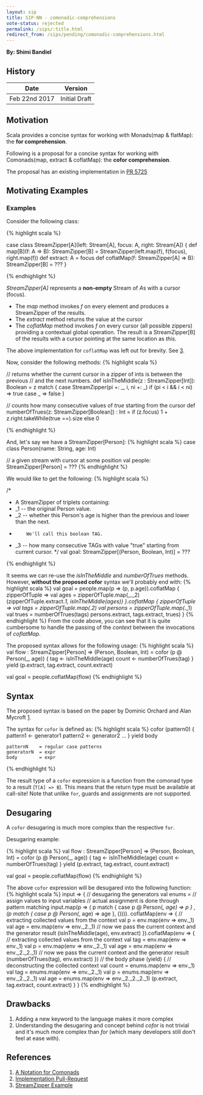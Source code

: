 ```yaml
---
layout: sip
title: SIP-NN - comonadic-comprehensions
vote-status: rejected
permalink: /sips/:title.html
redirect_from: /sips/pending/comonadic-comprehensions.html
---
```


**By: Shimi Bandiel**

## History

| Date          | Version       |
|---------------|---------------|
| Feb 22nd 2017 | Initial Draft |

## Motivation

Scala provides a concise syntax for working with Monads(map & flatMap):
the <b>for comprehension</b>.

Following is a proposal for a concise syntax for working with Comonads(map, extract & coflatMap):
the <b>cofor comprehension</b>.

The proposal has an existing implementation in <a href="https://github.com/scala/scala/pull/5725">PR 5725</a>

## Motivating Examples

### Examples

Consider the following class:

{% highlight scala %}

case class StreamZipper[A](left: Stream[A], focus: A, right: Stream[A]) {
  def map[B](f: A => B): StreamZipper[B] =
    StreamZipper(left.map(f), f(focus), right.map(f))
  def extract: A =
	focus
  def coflatMap(f: StreamZipper[A] => B): StreamZipper[B] =
	???
}

{% endhighlight %}

<i>StreamZipper[A]</i> represents a <b>non-empty</b> Stream of <i>A</i>s with a cursor (focus).

<ul>
<li>The <i>map</i> method invokes <i>f</i> on every element and produces a StreamZipper of
the results.</li>
<li>The <i>extract</i> method returns the value at the cursor</li>
<li>The <i>coflatMap</i> method invokes <i>f</i> on every cursor (all possible zippers) providing a contextual global operation.
The result is a StreamZipper[B] of the results with a cursor pointing at the same location as <i>this</i>.
</li>
</ul>

The above implementation for `coflatMap` was left out for brevity. See [3].

Now, consider the following methods:
{% highlight scala %}

  // returns whether the current cursor in a zipper of ints is between the previous
  // and the next numbers.
  def isInTheMiddle(z : StreamZipper[Int]): Boolean =
    z match {
      case StreamZipper(pi +: _, i, ni +: _) if (pi < i && i < ni) => true
      case _ => false
    }  

  // counts how many consecutive values of <i>true</i> starting from the cursor
  def numberOfTrues(z: StreamZipper[Boolean]) : Int  =
    if (z.focus) 1 + z.right.takeWhile(true ==).size else 0

{% endhighlight %}

And, let's say we have a StreamZipper[Person]:
{% highlight scala %}
  case class Person(name: String, age: Int)

  // a given stream with cursor at some position
  val people: StreamZipper[Person] = ???
{% endhighlight %}

We would like to get the following:
{% highlight scala %}

  /*
  * A StreamZipper of triplets containing:
  *  _1 -- the original Person value.
  *  _2 -- whether this Person's age is higher than the previous and lower than the next.
  *         We'll call this boolean TAG.
  *  _3 -- how many consecutive TAGs with value "true" starting from current cursor.
  */
	val goal: StreamZipper[(Person, Boolean, Int)] = ???

{% endhighlight %}

It seems we can re-use the <i>isInTheMiddle</i> and <i>numberOfTrues</i> methods.
However, <b>without the proposed cofor</b> syntax we'll probably end with:
{% highlight scala %}
   val goal = people.map(p => (p, p.age)).coflatMap { zipperOfTuple =>
		val ages = zipperOfTuple.map(_._2)
		(zipperOfTuple.extract._1, isInTheMiddle(ages))
   }.coflatMap { zipperOfTuple =>
		val tags = zipperOfTuple.map(_._2)
		val persons = zipperOfTuple.map(_._1)
		val trues = numberOfTrues(tags)
		persons.extract, tags.extract, trues)
   }
{% endhighlight %}
From the code above, you can see that it is quite cumbersome to handle the passing of
the <i>context</i> between the invocations of <i>coflatMap</i>.

The proposed syntax allows for the following usage:
{% highlight scala %}
  val flow : StreamZipper[Person] => (Person, Boolean, Int) =
    cofor (p @ Person(_, age)) {
      tag <- isInTheMiddle(age)
      count <- numberOfTrues(tag)
    } yield (p.extract, tag.extract, count.extract)

  val goal = people.coflatMap(flow)
{% endhighlight %}


## Syntax

The proposed syntax is based on the paper by Dominic Orchard and Alan Mycroft [1].

The syntax for `cofor` is defined as:
{% highlight scala %}
	cofor (pattern0) {
		pattern1 <- generator1
		pattern2 <- generator2
		...
	} yield body

	patternN    = regular case patterns
	generatorN  = expr
	body        = expr

{% endhighlight %}

The result type of a `cofor` expression is a function from the comonad type to
a result (`T[A] => B`).
This means that the return type must be available at call-site!
Note that unlike `for`, guards and assignments are not supported.

## Desugaring

A `cofor` desugaring is much more complex than the respective `for`.

Desugaring example:

{% highlight scala %}
  val flow : StreamZipper[Person] => (Person, Boolean, Int) =
    cofor (p @ Person(_, age)) {
      tag <- isInTheMiddle(age)
      count <- numberOfTrues(tag)
    } yield (p.extract, tag.extract, count.extract)

  val goal = people.coflatMap(flow)
{% endhighlight %}

The above `cofor` expression will be desugared into the following function:
{% highlight scala %}
	input => {
	  // desugaring the generators
	  val enums =
		// assign values to input variables
		// actual assignment is done through pattern matching
		input.map(p => (
			p match {
				case p @ Person(_, age) => p
			}
			, (p match {
				case p @ Person(_, age) => age
			}, ()))).
		coflatMap(env => {
			// extracting collected values from the context
			val p = env.map(env => env._1)
			val age = env.map(env => env._2._1)
			// now we pass the current context and the generator result
			(isInTheMiddle(age), env.extract)
		}).coflatMap(env => {
			// extracting collected values from the context
			val tag = env.map(env => env._1)
			val p = env.map(env => env._2._1)
			val age = env.map(env => env._2._2._1)
			// now we pass the current context and the generator result
			(numberOfTrues(tag), env.extract)
		})
		// the body phase (yield)
		{
			// deconstructing the collected context
			val count = enums.map(env => env._1)
			val tag = enums.map(env => env._2._1)
			val p = enums.map(env => env._2._2._1)
			val age = enums.map(env => env._2._2._2._1)
			(p.extract, tag.extract, count.extract)
		}
	}
{% endhighlight %}

## Drawbacks

<ol>
<li>Adding a new keyword to the language makes it more complex</li>
<li>Understanding the desugaring and concept behind <i>cofor</i> is not
trivial and it's much more complex than <i>for</i> (which many developers still
don't feel at ease with).</li>
</ol>


## References

1. [A Notation for Comonads][1]
2. [Implementation Pull-Request][2]
3. [StreamZipper Example][3]

[1]: https://www.cl.cam.ac.uk/~dao29/publ/codo-notation-orchard-ifl12.pdf "codo-notation"
[2]: https://github.com/scala/scala/pull/5725
[3]: https://github.com/shimib/scala/blob/5e257cd4b371769deafba2be1ae3932d772ca67d/test/files/neg/cofor.scala

